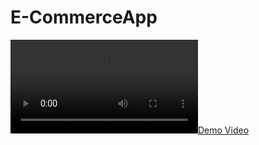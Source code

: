 # E-CommerceApp

[![Demo Video](https://github.com/<oguzhansatilmis>/<E-CommerceApp>/blob/main/demo.mp4)](https://github.com/<oguzhansatilmis>/<E-CommerceApp>/blob/main/demo.mp4)
